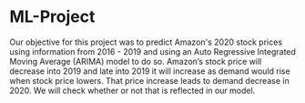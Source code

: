 # ML-Project
Our objective for this project was to predict Amazon's 2020 stock prices using information 
from 2016 - 2019 and using an Auto Regressive Integrated Moving Average (ARIMA) model to
do so. Amazon’s stock price will decrease into 2019 and late into 2019 it will increase
as demand would rise when stock price lowers. That price increase leads to demand decrease in 2020.
We will check whether or not that is reflected in our model.

